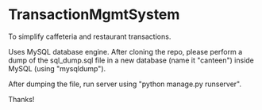 # TransactionMgmtSystem

To simplify caffeteria and restaurant transactions.

Uses MySQL database engine. After cloning the repo, please perform a dump of the sql_dump.sql file in a new database (name it "canteen") inside MySQL (using "mysqldump").

After dumping the file, run server using "python manage.py runserver".

Thanks!
